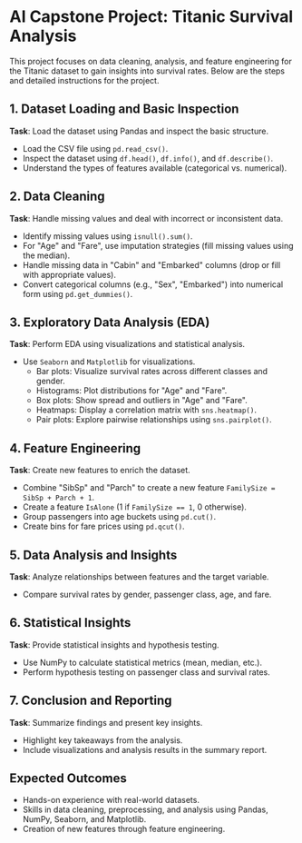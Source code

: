 # AI Capstone Project: Titanic Survival Analysis

This project focuses on data cleaning, analysis, and feature engineering for the Titanic dataset to gain insights into survival rates. Below are the steps and detailed instructions for the project.

## 1. Dataset Loading and Basic Inspection
**Task**: Load the dataset using Pandas and inspect the basic structure.
- Load the CSV file using `pd.read_csv()`.
- Inspect the dataset using `df.head()`, `df.info()`, and `df.describe()`.
- Understand the types of features available (categorical vs. numerical).

## 2. Data Cleaning
**Task**: Handle missing values and deal with incorrect or inconsistent data.
- Identify missing values using `isnull().sum()`.
- For "Age" and "Fare", use imputation strategies (fill missing values using the median).
- Handle missing data in "Cabin" and "Embarked" columns (drop or fill with appropriate values).
- Convert categorical columns (e.g., "Sex", "Embarked") into numerical form using `pd.get_dummies()`.

## 3. Exploratory Data Analysis (EDA)
**Task**: Perform EDA using visualizations and statistical analysis.
- Use `Seaborn` and `Matplotlib` for visualizations.
  - Bar plots: Visualize survival rates across different classes and gender.
  - Histograms: Plot distributions for "Age" and "Fare".
  - Box plots: Show spread and outliers in "Age" and "Fare".
  - Heatmaps: Display a correlation matrix with `sns.heatmap()`.
  - Pair plots: Explore pairwise relationships using `sns.pairplot()`.

## 4. Feature Engineering
**Task**: Create new features to enrich the dataset.
- Combine "SibSp" and "Parch" to create a new feature `FamilySize = SibSp + Parch + 1`.
- Create a feature `IsAlone` (1 if `FamilySize == 1`, 0 otherwise).
- Group passengers into age buckets using `pd.cut()`.
- Create bins for fare prices using `pd.qcut()`.

## 5. Data Analysis and Insights
**Task**: Analyze relationships between features and the target variable.
- Compare survival rates by gender, passenger class, age, and fare.

## 6. Statistical Insights
**Task**: Provide statistical insights and hypothesis testing.
- Use NumPy to calculate statistical metrics (mean, median, etc.).
- Perform hypothesis testing on passenger class and survival rates.

## 7. Conclusion and Reporting
**Task**: Summarize findings and present key insights.
- Highlight key takeaways from the analysis.
- Include visualizations and analysis results in the summary report.

## Expected Outcomes
- Hands-on experience with real-world datasets.
- Skills in data cleaning, preprocessing, and analysis using Pandas, NumPy, Seaborn, and Matplotlib.
- Creation of new features through feature engineering.

